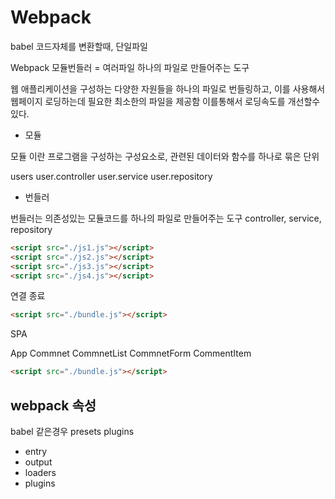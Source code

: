# Webpack

babel 코드자체를 변환할때, 단일파일

Webpack 모듈번들러 = 여러파일 하나의 파일로 만들어주는 도구

웹 애플리케이션을 구성하는 다양한 자원들을 하나의 파일로 번들링하고,
이를 사용해서 웹페이지 로딩하는데 필요한 최소한의 파일을 제공함
이를통해서 로딩속도를 개선할수 있다.

-   모듈

모듈 이란 프로그램을 구성하는 구성요소로, 관련된 데이터와 함수를 하나로 묶은 단위

users
user.controller
user.service
user.repository

-   번들러

번들러는 의존성있는 모듈코드를 하나의 파일로 만들어주는 도구
controller, service, repository

```html
<script src="./js1.js"></script>
<script src="./js2.js"></script>
<script src="./js3.js"></script>
<script src="./js4.js"></script>
```

연결 종료

```html
<script src="./bundle.js"></script>
```

SPA

App
Commnet
CommnetList
CommnetForm
CommentItem

```html
<script src="./bundle.js"></script>
```

## webpack 속성

babel 같은경우
presets
plugins

-   entry
-   output
-   loaders
-   plugins

